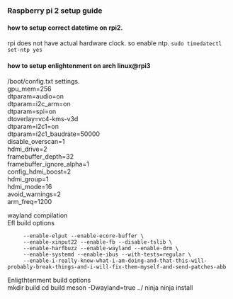 ### Raspberry pi 2 setup guide


#### how to setup correct datetime on rpi2.

rpi does not have actual hardware clock. so enable ntp.
`sudo timedatectl set-ntp yes`  

#### how to setup enlightenment on arch linux@rpi3
/boot/config.txt settings.  
gpu_mem=256  
dtparam=audio=on  
dtparam=i2c_arm=on  
dtparam=spi=on   
dtoverlay=vc4-kms-v3d  
dtparam=i2c1=on  
dtparam=i2c1_baudrate=50000  
disable_overscan=1  
hdmi_drive=2  
framebuffer_depth=32  
framebuffer_ignore_alpha=1  
config_hdmi_boost=2  
hdmi_group=1  
hdmi_mode=16  
avoid_warnings=2  
arm_freq=1200  

wayland compilation  
Efl build options  

         --enable-elput --enable-ecore-buffer \
         --enable-xinput22 --enable-fb --disable-tslib \
         --enable-harfbuzz --enable-wayland --enable-drm \
         --enable-systemd --enable-ibus --with-tests=regular \
         --enable-i-really-know-what-i-am-doing-and-that-this-will-probably-break-things-and-i-will-fix-them-myself-and-send-patches-abb

Enligthtenment build options  
mkdir build
cd build
meson -Dwayland=true ../
ninja
ninja install


